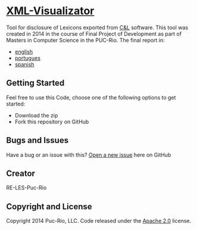 # [XML-Visualizator](http://nitanilla.com/visualizer)  

Tool for disclosure of Lexicons exported from [C&L](http://pes.inf.puc-rio.br/cel/index_old.htm) software. This tool was created in 2014 in the course of Final Project of Development as part of Masters in Computer Science in the PUC-Rio.
The final report in:
* [english](https://translate.google.com.br/translate?sl=pt&tl=en&js=y&prev=_t&hl=pt-BR&ie=UTF-8&u=nitanilla.com%2FPFP&edit-text=)
* [portugues](https://translate.google.com.br/translate?sl=pt&tl=en&js=y&prev=_t&hl=pt-BR&ie=UTF-8&u=nitanilla.com%2FPFP&edit-text=)
* [spanish](https://translate.google.com.br/translate?sl=pt&tl=es&js=y&prev=_t&hl=pt-BR&ie=UTF-8&u=nitanilla.com%2FPFP&edit-text=)


## Getting Started

Feel free to use this Code, choose one of the following options to get started:
* Download the zip
* Fork this repository on GitHub

## Bugs and Issues

Have a bug or an issue with this? [Open a new issue](https://github.com/ekalmentero/XML-visualization/issues) here on GitHub 

## Creator

RE-LES-Puc-Rio


## Copyright and License

Copyright 2014 Puc-Rio, LLC. Code released under the [Apache 2.0](https://github.com/ekalmentero/XML-visualization/blob/master/LICENSE) license.

